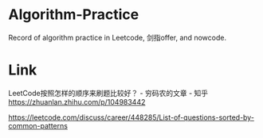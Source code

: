 # Algorithm-Practice
Record of algorithm practice in Leetcode, 剑指offer, and nowcode.

# Link
LeetCode按照怎样的顺序来刷题比较好？ - 穷码农的文章 - 知乎 https://zhuanlan.zhihu.com/p/104983442

https://leetcode.com/discuss/career/448285/List-of-questions-sorted-by-common-patterns
